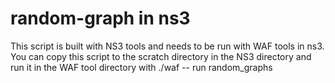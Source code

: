 # random-graph in ns3
This script is built with NS3 tools and needs to be run with WAF tools in ns3.   
You can copy this script to the scratch directory in the NS3 directory and run it in the WAF tool directory with ./waf -- run random_graphs 
